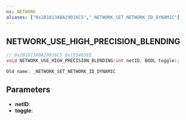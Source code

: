 ```yaml
---
ns: NETWORK
aliases: ["0x2B1813ABA29016C5","_NETWORK_SET_NETWORK_ID_DYNAMIC"]
---
```

## NETWORK_USE_HIGH_PRECISION_BLENDING

```c
// 0x2B1813ABA29016C5 0x155465EE
void NETWORK_USE_HIGH_PRECISION_BLENDING(int netID, BOOL toggle);
```

```
Old name: _NETWORK_SET_NETWORK_ID_DYNAMIC
```

## Parameters
* **netID**: 
* **toggle**: 

